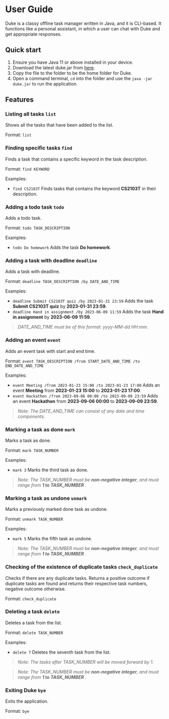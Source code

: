 # User Guide

Duke is a classy offline task manager written in Java, and it is CLI-based. It functions like a personal assistant, in which a user can chat with Duke and get appropriate responses.

## Quick start
1. Ensure you have Java 11 or above installed in your device.
2. Download the latest duke.jar from [here](https://github.com/tingyic/ip/releases).
3. Copy the file to the folder to be the home folder for Duke. 
4. Open a command terminal, `cd` into the folder and use the `java -jar duke.jar` to run the application.

## Features 

### Listing all tasks `list`

Shows all the tasks that have been added to the list.

Format: `list`

### Finding specific tasks `find`

Finds a task that contains a specific keyword in the task description.

Format: `find KEYWORD`

Examples:

- `find CS2103T` Finds tasks that contains the keyword **CS2103T** in their description.

### Adding a todo task `todo`

Adds a todo task.

Format: `todo TASK_DESCRIPTION`

Examples:
- `todo Do homework` Adds the task **Do homework**.

### Adding a task with deadline `deadline`

Adds a task with deadline.

Format: `deadline TASK_DESCRIPTION /by DATE_AND_TIME`

Examples:
- `deadline Submit CS2103T quiz /by 2023-01-31 23:59` Adds the task **Submit CS2103T quiz** by **2023-01-31 23:59**.
- `deadline Hand in assignment /by 2023-06-09 11:59` Adds the task **Hand in assignment** by **2023-06-09 11:59**.

> *DATE_AND_TIME must be of this format: yyyy-MM-dd HH:mm.*

### Adding an event `event`

Adds an event task with start and end time.

Format: `event TASK_DESCRIPTION /from START_DATE_AND_TIME /to END_DATE_AND_TIME`

Examples:
- `event Meeting /from 2023-01-23 15:00 /to 2023-01-23 17:00` Adds an event **Meeting** from **2023-01-23 15:00** to
**2023-01-23 17:00**.
- `event Hackathon /from 2023-09-06 00:00 /to 2023-09-09 23:59` Adds an event **Hackathon** from **2023-09-06 00:00** to
**2023-09-09 23:59**.

> *Note: The DATE_AND_TIME can consist of any date and time components.*

### Marking a task as done `mark`

Marks a task as done.

Format: `mark TASK_NUMBER`

Examples:
- `mark 3` Marks the third task as done.

> *Note: The TASK_NUMBER must be **non-negative integer**, and must range from **1 to TASK_NUMBER** .*

### Marking a task as undone `unmark`

Marks a previously marked done task as undone.

Format: `unmark TASK_NUMBER`

Examples:
- `mark 5` Marks the fifth task as undone.

> *Note: The TASK_NUMBER must be **non-negative integer**, and must range from **1 to TASK_NUMBER** .*

### Checking of the existence of duplicate tasks `check_duplicate`

Checks if there are any duplicate tasks. Returns a positive outcome if duplicate tasks are found and returns their respective task numbers, negative outcome otherwise.

Format: `check_duplicate`

### Deleting a task `delete`

Deletes a task from the list.

Format: `delete TASK_NUMBER`

Examples:
- `delete 7` Deletes the seventh task from the list. 

> *Note: The tasks after TASK_NUMBER will be moved forward by 1.*

> *Note: The TASK_NUMBER must be **non-negative integer**, and must range from **1 to TASK_NUMBER** .*

### Exiting Duke `bye`

Exits the application.

Format: `bye` 
